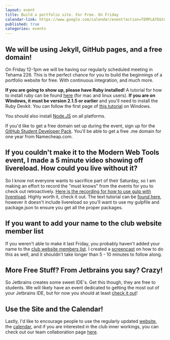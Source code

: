 ```yaml
---
layout: event
title: Build a portfolio site. For Free. On Friday
calendar-link: https://www.google.com/calendar/event?action=TEMPLATE&tmeid=aDhtc3V2c3UxMGtyZmsxYXE3YzBwazJiZDggcmE1Njk1b2w1anRyMWhkYWlvMTg1NWpsbThAZw&tmsrc=ra5695ol5jtr1hdaio1855jlm8%40group.calendar.google.com
published: true
categories: events
---
```


## We will be using Jekyll, GitHub pages, and a free domain!

On Friday 12-1pm we will be having our regularly scheduled meeting in Tehama 226. This is the perfect chance for you to build the beginnings of a portfolio website for free. With continuous integration, and much more.

**If you are going to show up, please have Ruby installed!** A tutorial for how to install ruby can be found [here](https://www.ruby-lang.org/en/documentation/installation/) (for mac and linux users). **If you are on Windows, it must be version 2.1.5 or earlier** and you'll need to install the Ruby Devkit. You can follow the first page of [this tutorial](http://jekyll-windows.juthilo.com/1-ruby-and-devkit/) on Windows.

You should also install [Node.JS](https://nodejs.org/) on all platforms.

If you'd like to get a free domain set up during the event, sign up for the [GitHub Student Developer Pack](https://education.github.com/pack). You'll be able to get a free .me domain for one year from Namecheap.com.

## If you couldn't make it to the Modern Web Tools event, I made a 5 minute video showing off livereload. How could you live without it?

So I know not everyone wants to sacrifice part of their Saturday, so I am making an effort to record the "must knows" from the events for you to check out retroactively. [Here is the recording for how to use gulp with livereload](https://www.screenr.com/bhbN). Highly worth it, check it out. The text tutorial can be [found here](http://travismaynard.com/writing/getting-started-with-gulp), however it doesn't include livereload so you'll want to use my gulpfile and package.json to ensure you get all the proper packages.

## If you want to add your name to the club website member list

If you  weren't able to make it last Friday, you probably haven't added your name to the [club website members list](http://csuwebdev.com/members/). I created a [screencast](https://www.screenr.com/SyYN) on how to do this as well, and it shouldn't take longer than 5 - 10 minutes to follow along.

## More Free Stuff? From Jetbrains you say? Crazy!

So Jetbrains creates some sweet IDE's. Get this though, they are free to students. We will likely have an event dedicated to getting the most out of your Jetbrains IDE, but for now you should at least [check it out](https://www.jetbrains.com/student/)!

## Use the Site and the Calendar!

Lastly, I'd like to encourage people to use the regularly updated [website](http://csuwebdev.com/), the [calendar](http://csuwebdev.com/calendar/), and if you are interested in the club inner workings, you can check out our team collaboration page [here](https://trello.com/webdesigndevelopmentclub).
